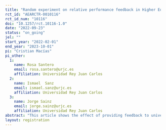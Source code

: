 ```yaml
---
title: "Random experiment on relative performance feedback in Higher Education at URJC"
rct_id: "AEARCTR-0010116"
rct_id_num: "10116"
doi: "10.1257/rct.10116-1.0"
date: "2022-09-23"
status: "on_going"
jel: ""
start_year: "2022-02-01"
end_year: "2023-10-01"
pi: "Cristian Macías"
pi_other:
  1:
    name: Rosa Santero
    email: rosa.santero@urjc.es
    affiliation: Universidad Rey Juan Carlos
  2:
    name: Ismael  Sanz
    email: ismael.sanz@urjc.es
    affiliation: Universidad Rey Juan Carlos
  3:
    name: Jorge Sainz
    email: jorge.sainz@urjc.es
    affiliation: Universidad Rey Juan Carlos
abstract: "This article shows the effect of providing feedback to university students of the Rey Juan Carlos University of Madrid on their percentile in the distribution of grades in different tests carried out throughout the second semester of the 2022 academic year. To carry out the study, carried out a randomized experiment among students, with the aim of determining whether greater transparency in the results throughout the semester increased performance at the end of the course. It is intended to demonstrate that informing students about their relative position during the semester based on the percentile they obtain with respect to the class can achieve added motivation in order to improve final grades."
layout: registration
---
```


